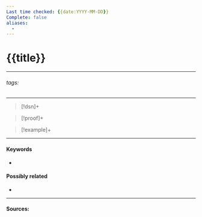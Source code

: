 ```yaml
---
Last time checked: {{date:YYYY-MM-DD}}
Complete: false
aliases:
  -
---
```

# {{title}}
***
###### tags: #
***
>[!dsn]+ 
>

>[!proof]+
>

>[!example]+ 
>
***
#### Keywords
- 
#### Possibly related
- 
***
#### Sources: